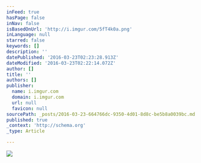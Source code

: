 ```yaml
---
inFeed: true
hasPage: false
inNav: false
isBasedOnUrl: 'http://i.imgur.com/5fT4k0a.png'
inLanguage: null
starred: false
keywords: []
description: ''
datePublished: '2016-03-23T02:23:28.913Z'
dateModified: '2016-03-23T02:22:14.072Z'
author: []
title: ''
authors: []
publisher:
  name: i.imgur.com
  domain: i.imgur.com
  url: null
  favicon: null
sourcePath: _posts/2016-03-23-664766dc-9350-4d01-8d8c-be5b8a0039bc.md
published: true
_context: 'http://schema.org'
_type: Article

---
```

![](http://i.imgur.com/5fT4k0a.png)